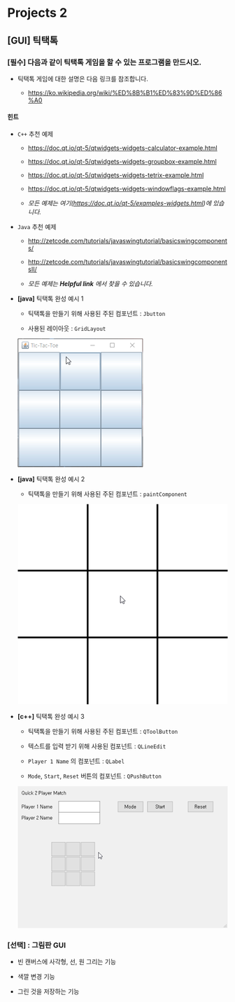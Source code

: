 # Projects 2

## **[GUI]** 틱택톡

### **[필수]** 다음과 같이 틱택톡 게임을 할 수 있는 프로그램을 만드시오.

- 틱택톡 게임에 대한 설명은 다음 링크를 참조합니다.

  - https://ko.wikipedia.org/wiki/%ED%8B%B1%ED%83%9D%ED%86%A0

#### 힌트 

- `C++` 추천 예제 

  - https://doc.qt.io/qt-5/qtwidgets-widgets-calculator-example.html

  - https://doc.qt.io/qt-5/qtwidgets-widgets-groupbox-example.html

  - https://doc.qt.io/qt-5/qtwidgets-widgets-tetrix-example.html

  - https://doc.qt.io/qt-5/qtwidgets-widgets-windowflags-example.html

  - _모든 예제는 여기(https://doc.qt.io/qt-5/examples-widgets.html)에 있습니다._

- `Java` 추천 예제 

  - http://zetcode.com/tutorials/javaswingtutorial/basicswingcomponents/

  - http://zetcode.com/tutorials/javaswingtutorial/basicswingcomponentsII/

  - _모든 예제는 **Helpful link** 에서 찾을 수 있습니다._

- **[java]** 틱택톡 완성 예시 1

  - 틱택톡을 만들기 위해 사용된 주된 컴포넌트 : `Jbutton`

  - 사용된 레이아웃 : `GridLayout`

  ![ttt1](ttt1.gif)

- **[java]** 틱택톡 완성 예시 2

  - 틱택톡을 만들기 위해 사용된 주된 컴포넌트 : `paintComponent`

  ![ttt3](ttt3.gif)

- **[c++]** 틱택톡 완성 예시 3

  - 틱택톡을 만들기 위해 사용된 주된 컴포넌트 : `QToolButton`

  - 텍스트를 입력 받기 위해 사용된 컴포넌트 : `QLineEdit`

  - `Player 1 Name` 의 컴포넌트 : `QLabel`

  - `Mode`, `Start`, `Reset` 버튼의 컴포넌트 : `QPushButton`

  ![ttt2](ttt2.gif)

### **[선택]** : 그림판 GUI 

  - 빈 캔버스에 사각형, 선, 원 그리는 기능 

  - 색깔 변경 기능  

  - 그린 것을 저장하는 기능 
